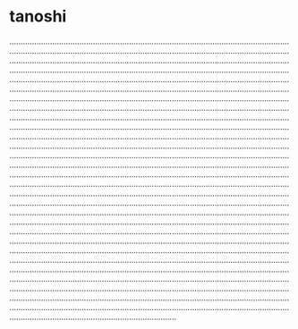 # tanoshi
......................................................................................................................................................................................................................................................................................................................................................................................................................................................................................................................................................................................................................................................................................................................................................................................................................................................................................................................................................................................................................................................................................................................................................................................................................................................................................................................................................................................................................................................................................................................................................................................................................................................................................................................................................................................................................................................................................................................................................................................................................................................................................................................................................................................................................................................................................................................................................................................................................................................................................................................................................................................................................................................................................................................................................................................................................................................................................................................................................................................................................................................................................................................................................................................................................................................................................................................................................................................................................................................................................................................................................................................................................................................................................................................................................................................................................